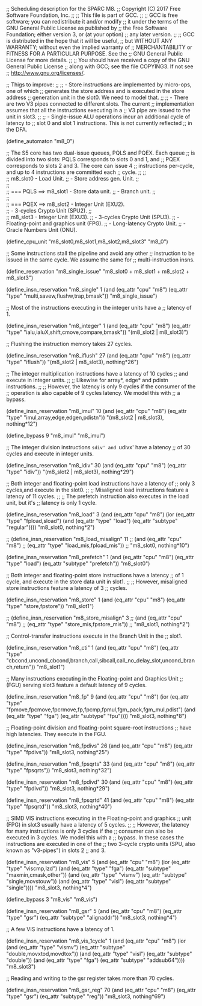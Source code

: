 ;; Scheduling description for the SPARC M8.
;;   Copyright (C) 2017 Free Software Foundation, Inc.
;;
;; This file is part of GCC.
;;
;; GCC is free software; you can redistribute it and/or modify
;; it under the terms of the GNU General Public License as published by
;; the Free Software Foundation; either version 3, or (at your option)
;; any later version.
;;
;; GCC is distributed in the hope that it will be useful,
;; but WITHOUT ANY WARRANTY; without even the implied warranty of
;; MERCHANTABILITY or FITNESS FOR A PARTICULAR PURPOSE.  See the
;; GNU General Public License for more details.
;;
;; You should have received a copy of the GNU General Public License
;; along with GCC; see the file COPYING3.  If not see
;; <http://www.gnu.org/licenses/>.

;; Thigs to improve:
;;
;; - Store instructions are implemented by micro-ops, one of which
;;   generates the store address and is executed in the store address
;;   generation unit in the slot0.  We need to model that.
;;
;; - There are two V3 pipes connected to different slots.  The current
;;   implementation assumes that all the instructions executing in a
;;   V3 pipe are issued to the unit in slot3.
;;
;; - Single-issue ALU operations incur an additional cycle of latency to
;;   slot 0 and slot 1 instructions.  This is not currently reflected
;;   in the DFA.

(define_automaton "m8_0")

;; The S5 core has two dual-issue queues, PQLS and PQEX.  Each queue
;; is divided into two slots: PQLS corresponds to slots 0 and 1, and
;; PQEX corresponds to slots 2 and 3.  The core can issue 4
;; instructions per-cycle, and up to 4 instructions are committed each
;; cycle.
;;
;;                            
;;                   m8_slot0  - Load Unit.
;;                             - Store address gen. Unit.
;;                                                       
;;                            
;;   === PQLS ==>    m8_slot1  - Store data unit.
;;                             - Branch unit.
;;                                            
;;                             
;;   === PQEX ==>    m8_slot2  - Integer Unit (EXU2).                     
;;                             - 3-cycles Crypto Unit (SPU2).
;;                                                     
;;                   m8_slot3  - Integer Unit (EXU3).
;;                             - 3-cycles Crypto Unit (SPU3).
;;                             - Floating-point and graphics unit (FPG).
;;                             - Long-latency Crypto Unit.
;;                             - Oracle Numbers Unit (ONU).

(define_cpu_unit "m8_slot0,m8_slot1,m8_slot2,m8_slot3" "m8_0")

;; Some instructions stall the pipeline and avoid any other
;; instruction to be issued in the same cycle.  We assume the same for
;; multi-instruction insns.

(define_reservation "m8_single_issue" "m8_slot0 + m8_slot1 + m8_slot2 + m8_slot3")

(define_insn_reservation "m8_single" 1
  (and (eq_attr "cpu" "m8")
       (eq_attr "type" "multi,savew,flushw,trap,bmask"))
  "m8_single_issue")

;; Most of the instructions executing in the integer units have a
;; latency of 1.

(define_insn_reservation "m8_integer" 1
  (and (eq_attr "cpu" "m8")
       (eq_attr "type" "ialu,ialuX,shift,cmove,compare,bmask"))
  "(m8_slot2 | m8_slot3)")

;; Flushing the instruction memory takes 27 cycles.


(define_insn_reservation "m8_iflush" 27
  (and (eq_attr "cpu" "m8")
       (eq_attr "type" "iflush"))
  "(m8_slot2 | m8_slot3), nothing*26")

;; The integer multiplication instructions have a latency of 10 cycles
;; and execute in integer units.
;;
;; Likewise for array*, edge* and pdistn instructions.
;;
;; However, the latency is only 9 cycles if the consumer of the
;; operation is also capable of 9 cycles latency.  We model this with
;; a bypass.

(define_insn_reservation "m8_imul" 10
  (and (eq_attr "cpu" "m8")
       (eq_attr "type" "imul,array,edge,edgen,pdistn"))
  "(m8_slot2 | m8_slot3), nothing*12")

(define_bypass 9 "m8_imul" "m8_imul")

;; The integer division instructions `sdiv' and `udivx' have a latency
;; of 30 cycles and execute in integer units.

(define_insn_reservation "m8_idiv" 30
  (and (eq_attr "cpu" "m8")
       (eq_attr "type" "idiv"))
  "(m8_slot2 | m8_slot3), nothing*29")

;; Both integer and floating-point load instructions have a latency of
;; only 3 cycles,and execute in the slot0.
;;
;; Misaligned load instructions feature a latency of 11 cycles.
;;
;; The prefetch instruction also executes in the load unit, but it's
;; latency is only 1 cycle.

(define_insn_reservation "m8_load" 3
  (and (eq_attr "cpu" "m8")
       (ior (eq_attr "type" "fpload,sload")
            (and (eq_attr "type" "load")
                 (eq_attr "subtype" "regular"))))
  "m8_slot0, nothing*2")

;; (define_insn_reservation "m8_load_misalign" 11
;;  (and (eq_attr "cpu" "m8")
;;       (eq_attr "type" "load_mis,fpload_mis"))
;;  "m8_slot0, nothing*10")

(define_insn_reservation "m8_prefetch" 1
  (and (eq_attr "cpu" "m8")
       (eq_attr "type" "load")
       (eq_attr "subtype" "prefetch"))
  "m8_slot0")

;; Both integer and floating-point store instructions have a latency
;; of 1 cycle, and execute in the store data unit in slot1.
;;
;; However, misaligned store instructions feature a latency of 3
;; cycles.

(define_insn_reservation "m8_store" 1
  (and (eq_attr "cpu" "m8")
       (eq_attr "type" "store,fpstore"))
  "m8_slot1")

;; (define_insn_reservation "m8_store_misalign" 3
;;   (and (eq_attr "cpu" "m8")
;;        (eq_attr "type" "store_mis,fpstore_mis"))
;;   "m8_slot1, nothing*2")

;; Control-transfer instructions execute in the Branch Unit in the
;; slot1.

(define_insn_reservation "m8_cti" 1
  (and (eq_attr "cpu" "m8")
       (eq_attr "type" "cbcond,uncond_cbcond,branch,call,sibcall,call_no_delay_slot,uncond_branch,return"))
  "m8_slot1")

;; Many instructions executing in the Floating-point and Graphics Unit
;; (FGU) serving slot3 feature a default latency of 9 cycles.

(define_insn_reservation "m8_fp" 9
  (and (eq_attr "cpu" "m8")
       (ior (eq_attr "type" "fpmove,fpcmove,fpcrmove,fp,fpcmp,fpmul,fgm_pack,fgm_mul,pdist")
            (and (eq_attr "type" "fga")
                 (eq_attr "subtype" "fpu"))))
  "m8_slot3, nothing*8")

;; Floating-point division and floating-point square-root instructions
;; have high latencies.  They execute in the FGU.

(define_insn_reservation "m8_fpdivs" 26
  (and (eq_attr "cpu" "m8")
       (eq_attr "type" "fpdivs"))
  "m8_slot3, nothing*25")

(define_insn_reservation "m8_fpsqrts" 33
  (and (eq_attr "cpu" "m8")
       (eq_attr "type" "fpsqrts"))
  "m8_slot3, nothing*32")

(define_insn_reservation "m8_fpdivd" 30
  (and (eq_attr "cpu" "m8")
       (eq_attr "type" "fpdivd"))
  "m8_slot3, nothing*29")

(define_insn_reservation "m8_fpsqrtd" 41
  (and (eq_attr "cpu" "m8")
       (eq_attr "type" "fpsqrtd"))
  "m8_slot3, nothing*40")

;; SIMD VIS instructions executing in the Floating-point and graphics
;; unit (FPG) in slot3 usually have a latency of 5 cycles.
;;
;; However, the latency for many instructions is only 3 cycles if the
;; consumer can also be executed in 3 cycles.  We model this with a
;; bypass.  In these cases the instructions are executed in one of the
;; two 3-cycle crypto units (SPU, also known as "v3-pipes") in slots 2
;; and 3.

(define_insn_reservation "m8_vis" 5
  (and (eq_attr "cpu" "m8")
       (ior (eq_attr "type" "viscmp,lzd")
            (and (eq_attr "type" "fga")
                 (eq_attr "subtype" "maxmin,cmask,other"))
            (and (eq_attr "type" "vismv")
                 (eq_attr "subtype" "single,movstouw"))
            (and (eq_attr "type" "visl")
                 (eq_attr "subtype" "single"))))
  "m8_slot3, nothing*4")

(define_bypass 3 "m8_vis" "m8_vis")

(define_insn_reservation "m8_gsr" 5
  (and (eq_attr "cpu" "m8")
       (eq_attr "type" "gsr")
       (eq_attr "subtype" "alignaddr"))
  "m8_slot3, nothing*4")

;; A few VIS instructions have a latency of 1.

(define_insn_reservation "m8_vis_1cycle" 1
  (and (eq_attr "cpu" "m8")
       (ior (and (eq_attr "type" "vismv")
                 (eq_attr "subtype" "double,movxtod,movdtox"))
            (and (eq_attr "type" "visl")
                 (eq_attr "subtype" "double"))
            (and (eq_attr "type" "fga")
                 (eq_attr "subtype" "addsub64"))))
  "m8_slot3")

;; Reading and writing to the gsr register takes more than 70 cycles.

(define_insn_reservation "m8_gsr_reg" 70
  (and (eq_attr "cpu" "m8")
       (eq_attr "type" "gsr")
       (eq_attr "subtype" "reg"))
  "m8_slot3, nothing*69")
